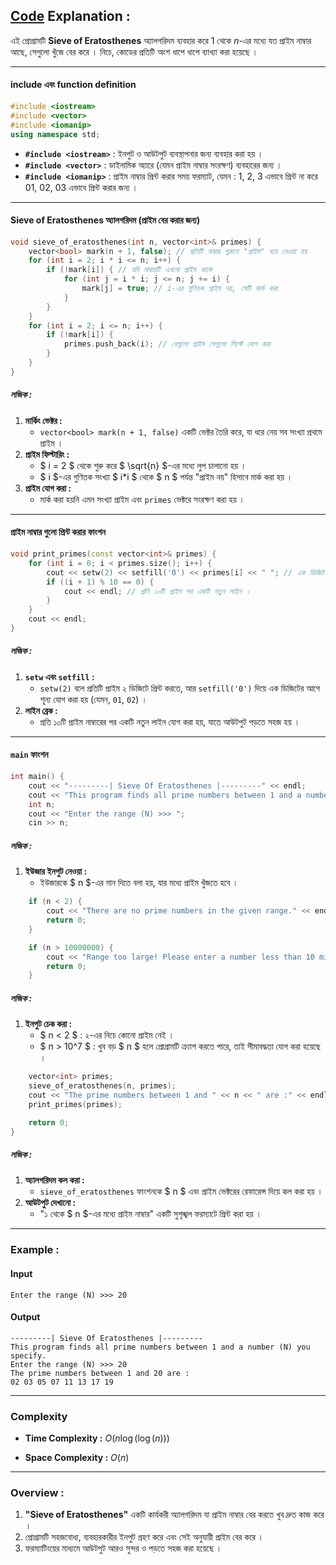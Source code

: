 ## [Code](https://github.com/rudra-404/DSA/blob/main/Prime/Sieve%20of%20Eratosthenes/sieve_of_eratosthenes.cpp) Explanation :

এই প্রোগ্রামটি **Sieve of Eratosthenes** অ্যালগরিদম ব্যবহার করে $1$ থেকে $n$-এর মধ্যে যত প্রাইম নাম্বার আছে, সেগুলো খুঁজে বের করে । নিচে, কোডের প্রতিটি অংশ ধাপে ধাপে ব্যাখ্যা করা হয়েছে ।

---

#### **include এবং function definition**
```cpp
#include <iostream>
#include <vector>
#include <iomanip>
using namespace std;
```
- **`#include <iostream>`** : ইনপুট ও আউটপুট ব্যবস্থাপনার জন্য ব্যবহার করা হয় ।
- **`#include <vector>`** : ডাইনামিক অ্যারে (যেমন প্রাইম নাম্বার সংরক্ষণ) ব্যবহারের জন্য ।
- **`#include <iomanip>`** : প্রাইম নাম্বার প্রিন্ট করার সময় ফরম্যাট, যেমন : 1, 2, 3 এভাবে প্রিন্ট না করে 01, 02, 03 এভাবে প্রিন্ট করার জন্য ।

---

#### **Sieve of Eratosthenes অ্যালগরিদম (প্রাইম বের করার জন্য)**

```cpp
void sieve_of_eratosthenes(int n, vector<int>& primes) {
    vector<bool> mark(n + 1, false); // প্রতিটি নাম্বার শুরুতে "প্রাইম" ধরে নেওয়া হয়
    for (int i = 2; i * i <= n; i++) { 
        if (!mark[i]) { // যদি নাম্বারটি এখনো প্রাইম থাকে
            for (int j = i * i; j <= n; j += i) { 
                mark[j] = true; // i-এর গুণিতক প্রাইম নয়, সেটি মার্ক করা
            }
        }
    }
    for (int i = 2; i <= n; i++) {
        if (!mark[i]) { 
            primes.push_back(i); // যেগুলো প্রাইম সেগুলো লিস্টে যোগ করা
        }
    }
}
```

##### **লজিক :**
1. **মার্কিং ভেক্টর :** 
   - `vector<bool> mark(n + 1, false)` একটি ভেক্টর তৈরি করে, যা ধরে নেয় সব সংখ্যা প্রথমে প্রাইম ।
2. **প্রাইম ফিল্টারিং :** 
   - $ i = 2 $ থেকে শুরু করে $ \sqrt{n} $-এর মধ্যে লুপ চালানো হয় ।
   - $ i $-এর গুণিতক সংখ্যা $ i*i $ থেকে $ n $ পর্যন্ত "প্রাইম নয়" হিসাবে মার্ক করা হয় ।
3. **প্রাইম যোগ করা :** 
   - মার্ক করা হয়নি এমন সংখ্যা প্রাইম এবং `primes` ভেক্টরে সংরক্ষণ করা হয় ।

---

#### **প্রাইম নাম্বার গুলো প্রিন্ট করার ফাংশন**
```cpp
void print_primes(const vector<int>& primes) {
    for (int i = 0; i < primes.size(); i++) {
        cout << setw(2) << setfill('0') << primes[i] << " "; // এক ডিজিট হলে ০ যোগ করে ।
        if ((i + 1) % 10 == 0) { 
            cout << endl; // প্রতি ১০টি প্রাইম পর একটি নতুন লাইন ।
        }
    }
    cout << endl;
}
```

##### **লজিক :**
1. **`setw` এবং `setfill` :**
   - `setw(2)` বলে প্রতিটি প্রাইম ২ ডিজিটে প্রিন্ট করতে, আর `setfill('0')` দিয়ে এক ডিজিটের আগে শূন্য যোগ করা হয় (যেমন, `01`, `02`) ।
2. **লাইন ব্রেক :** 
   - প্রতি ১০টি প্রাইম নাম্বারের পর একটি নতুন লাইন যোগ করা হয়, যাতে আউটপুট পড়তে সহজ হয় ।

---

#### **`main` ফাংশন**
```cpp
int main() {
    cout << "---------| Sieve Of Eratosthenes |---------" << endl;
    cout << "This program finds all prime numbers between 1 and a number (N) you specify." << endl;
    int n;
    cout << "Enter the range (N) >>> ";
    cin >> n;
```

##### **লজিক :**
1. **ইউজার ইনপুট নেওয়া :**
   - ইউজারকে $ n $-এর মান দিতে বলা হয়, যার মধ্যে প্রাইম খুঁজতে হবে ।

```cpp
    if (n < 2) {
        cout << "There are no prime numbers in the given range." << endl;
        return 0;
    }

    if (n > 10000000) {
        cout << "Range too large! Please enter a number less than 10 million." << endl;
        return 0;
    }
```

##### **লজিক :**
1. **ইনপুট চেক করা :**
   - $ n < 2 $ : ২-এর নিচে কোনো প্রাইম নেই ।
   - $ n > 10^7 $ : খুব বড় $ n $ হলে প্রোগ্রামটি ক্র্যাশ করতে পারে, তাই সীমাবদ্ধতা যোগ করা হয়েছে ।

```cpp
    vector<int> primes;
    sieve_of_eratosthenes(n, primes);
    cout << "The prime numbers between 1 and " << n << " are :" << endl;
    print_primes(primes);

    return 0;
}
```

##### **লজিক :**
1. **অ্যালগরিদম কল করা :**
   - `sieve_of_eratosthenes` ফাংশনকে $ n $ এবং প্রাইম ভেক্টরের রেফারেন্স দিয়ে কল করা হয় ।
2. **আউটপুট দেখানো :**
   - "১ থেকে $ n $-এর মধ্যে প্রাইম নাম্বার" একটি সুশৃঙ্খল ফরম্যাটে প্রিন্ট করা হয় ।

---

### **Example :**
#### Input
```
Enter the range (N) >>> 20
```

#### Output
```
---------| Sieve Of Eratosthenes |---------
This program finds all prime numbers between 1 and a number (N) you specify.
Enter the range (N) >>> 20
The prime numbers between 1 and 20 are :
02 03 05 07 11 13 17 19 
```

---

### **Complexity**

- **Time Complexity :** ${O(n \log(\log(n)))}$

- **Space Complexity :** ${O(n)}$

---

### **Overview :**
1. **"Sieve of Eratosthenes"** একটি কার্যকরী অ্যালগরিদম যা প্রাইম নাম্বার বের করতে খুব দ্রুত কাজ করে ।
2. প্রোগ্রামটি সহজবোধ্য, ব্যবহারকারীর ইনপুট গ্রহণ করে এবং সেই অনুযায়ী প্রাইম বের করে ।
3. ফরম্যাটিংয়ের মাধ্যমে আউটপুট আরও সুন্দর ও পড়তে সহজ করা হয়েছে ।